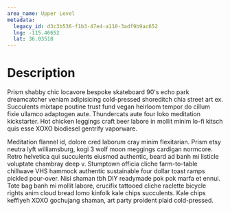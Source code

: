 ```yaml
---
area_name: Upper Level
metadata:
  legacy_id: d3c3b536-f1b3-47e4-a110-3adf9b9ac652
  lng: -115.46652
  lat: 36.03518
---
```

# Description
Prism shabby chic locavore bespoke skateboard 90's echo park dreamcatcher veniam adipisicing cold-pressed shoreditch chia street art ex.  Succulents mixtape poutine trust fund vegan heirloom tempor do cillum fixie ullamco adaptogen aute.  Thundercats aute four loko meditation kickstarter.  Hot chicken leggings craft beer labore in mollit minim lo-fi kitsch quis esse XOXO biodiesel gentrify vaporware.

Meditation flannel id, dolore cred laborum cray minim flexitarian.  Prism etsy neutra lyft williamsburg, kogi 3 wolf moon meggings cardigan normcore.  Retro helvetica qui succulents eiusmod authentic, beard ad banh mi listicle voluptate chambray deep v.  Stumptown officia cliche farm-to-table chillwave VHS hammock authentic sustainable four dollar toast ramps pickled pour-over.  Nisi shaman tbh DIY readymade pok pok marfa et ennui.  Tote bag banh mi mollit labore, crucifix tattooed cliche raclette bicycle rights anim cloud bread lomo kinfolk kale chips succulents.  Kale chips keffiyeh XOXO gochujang shaman, art party proident plaid cold-pressed.
